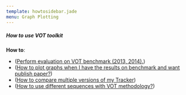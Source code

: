 ```yaml
---
template: howtosidebar.jade
menu: Graph Plotting
---
```


##### How to use VOT toolkit

<b>How to</b>:
- ([Perform evaluation on VOT benchmark (2013, 2014).](/howto/perfeval.html))
- ([How to plot graphs when I have the results on benchmark and want publish paper?](/howto/plots.html))
- ([How to compare multiple versions of my Tracker](/howto/trackeranalysis.html))
- ([How to use different sequences with VOT methodology?](/howto/sequences.html))
